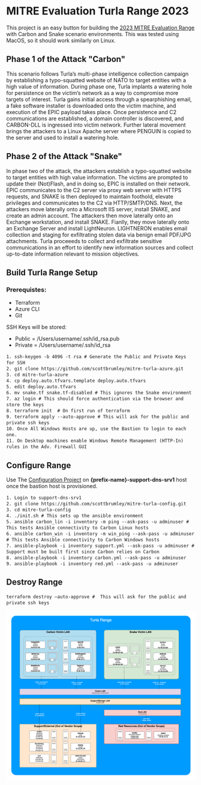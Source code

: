 # MITRE Evaluation Turla Range 2023

This project is an easy button for building the [2023 MITRE Evaluation Range](https://github.com/center-for-threat-informed-defense/adversary_emulation_library/tree/master/turla) with Carbon and Snake scenario environments. This was tested using MacOS, so it should work similarly on Linux.

## Phase 1 of the Attack "Carbon"
This scenario follows Turla’s multi-phase intelligence collection campaign by establishing a typo-squatted website of NATO to target entities with a high value of information. During phase one, Turla implants a watering hole for persistence on the victim’s network as a way to compromise more targets of interest. Turla gains initial access through a spearphishing email, a fake software installer is downloaded onto the victim machine, and execution of the EPIC payload takes place. Once persistence and C2 communications are established, a domain controller is discovered, and CARBON-DLL is ingressed into victim network. Further lateral movement brings the attackers to a Linux Apache server where PENGUIN is copied to the server and used to install a watering hole.

## Phase 2 of the Attack "Snake"
In phase two of the attack, the attackers establish a typo-squatted website to target entities with high value information. The victims are prompted to update their (Not)Flash, and in doing so, EPIC is installed on their network. EPIC communicates to the C2 server via proxy web server with HTTPS requests, and SNAKE is then deployed to maintain foothold, elevate privileges and communicates to the C2 via HTTP/SMTP/DNS. Next, the attackers move laterally onto a Microsoft IIS server, install SNAKE, and create an admin account. The attackers then move laterally onto an Exchange workstation, and install SNAKE. Fianlly, they move laterally onto an Exchange Server and install LightNeuron. LIGHTNERON enables email collection and staging for exfiltrating stolen data via benign email PDF/JPG attachments. Turla proceeeds to collect and exfiltrate sensitive communications in an effort to identify new information sources and collect up-to-date information relevant to mission objectives.

## Build Turla Range Setup

### Prerequistes:
* Terraform
* Azure CLI
* Git

SSH Keys will be stored:
* Public = /Users/username/.ssh/id_rsa.pub
* Private = /Users/username/.ssh/id_rsa

```
1. ssh-keygen -b 4096 -t rsa # Generate the Public and Private Keys for SSH
2. git clone https://github.com/scottbrumley/mitre-turla-azure.git
3. cd mitre-turla-azure
4. cp deploy.auto.tfvars.template deploy.auto.tfvars
5. edit deploy.auto.tfvars
6. mv snake.tf snake.tf-disabled # This ignores the Snake environment
7. az login # This should force authentication via the browser and store the keys
8. terraform init  # On first run of terraform
9. terraform apply --auto-approve # This will ask for the public and private ssh keys
10. Once All Windows Hosts are up, use the Bastion to login to each one.
11. On Desktop machines enable Windows Remote Management (HTTP-In) rules in the Adv. Firewall GUI
```

## Configure Range
Use The [Configuration Project](https://github.com/scottbrumley/mitre-turla-config/tree/main) on **{prefix-name}-support-dns-srv1** host once the bastion host is provisioned.
```
1. Login to support-dns-srv1
2. git clone https://github.com/scottbrumley/mitre-turla-config.git
3. cd mitre-turla-config
4. ./init.sh # This sets up the ansible environment
5. ansible carbon_lin -i inventory -m ping --ask-pass -u adminuser # This tests Ansible connectivity to Carbon Linux hosts
6. ansible carbon_win -i inventory -m win_ping --ask-pass -u adminuser # This tests Ansible connectivity to Carbon Windows hosts
7. ansible-playbook -i inventory support.yml --ask-pass -u adminuser # Support must be built first since Carbon relies on Carbon
8. ansible-playbook -i inventory carbon.yml --ask-pass -u adminuser
9. ansible-playbook -i inventory red.yml --ask-pass -u adminuser
```

## Destroy Range
```
terraform destroy —auto-approve #  This will ask for the public and private ssh keys
```

![img.png](img.png)


